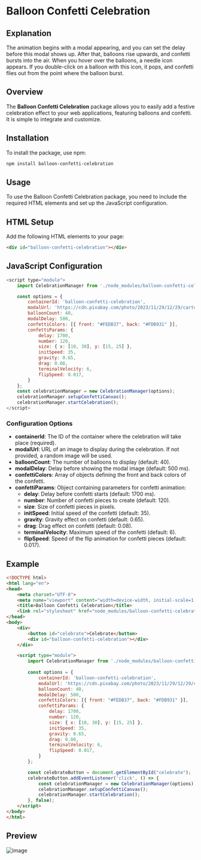 # Balloon Confetti Celebration

## Explanation
The animation begins with a modal appearing, and you can set the delay before this modal shows up. After that, balloons rise upwards, and confetti bursts into the air. When you hover over the balloons, a needle icon appears. If you double-click on a balloon with this icon, it pops, and confetti flies out from the point where the balloon burst.

## Overview

The **Balloon Confetti Celebration** package allows you to easily add a festive celebration effect to your web applications, featuring balloons and confetti. It is simple to integrate and customize.

## Installation

To install the package, use npm:

```bash
npm install balloon-confetti-celebration

```

## Usage
To use the Balloon Confetti Celebration package, you need to include the required HTML elements and set up the JavaScript configuration.

## HTML Setup
Add the following HTML elements to your page:

```html
<div id="balloon-confetti-celebration"></div>
```

## JavaScript Configuration

```javascript
<script type="module">
    import CelebrationManager from './node_modules/balloon-confetti-celebration/managers/celebrationManager.js';

    const options = {
        containerId: 'balloon-confetti-celebration',
        modalUrl: 'https://cdn.pixabay.com/photo/2023/11/29/12/29/cartoon-8419487_1280.jpg', // Optional: If not set, random images will be displayed.
        balloonCount: 40,
        modalDelay: 500,
        confettiColors: [{ front: "#FEDB37", back: "#FDB931" }],
        confettiParams: {
            delay: 1700,
            number: 120,
            size: { x: [10, 30], y: [15, 25] },
            initSpeed: 35,
            gravity: 0.65,
            drag: 0.08,
            terminalVelocity: 6,
            flipSpeed: 0.017,
        }
    };
    const celebrationManager = new CelebrationManager(options);
    celebrationManager.setupConfettiCanvas();
    celebrationManager.startCelebration();
</script>
```
### Configuration Options

- **containerId**: The ID of the container where the celebration will take place (required).
- **modalUrl**: URL of an image to display during the celebration. If not provided, a random image will be used.
- **balloonCount**: The number of balloons to display (default: 40).
- **modalDelay**: Delay before showing the modal image (default: 500 ms).
- **confettiColors**: Array of objects defining the front and back colors of the confetti.
- **confettiParams**: Object containing parameters for confetti animation:
  - **delay**: Delay before confetti starts (default: 1700 ms).
  - **number**: Number of confetti pieces to create (default: 120).
  - **size**: Size of confetti pieces in pixels.
  - **initSpeed**: Initial speed of the confetti (default: 35).
  - **gravity**: Gravity effect on confetti (default: 0.65).
  - **drag**: Drag effect on confetti (default: 0.08).
  - **terminalVelocity**: Maximum speed of the confetti (default: 6).
  - **flipSpeed**: Speed of the flip animation for confetti pieces (default: 0.017).


## Example

```html
<!DOCTYPE html>
<html lang="en">
<head>
    <meta charset="UTF-8">
    <meta name="viewport" content="width=device-width, initial-scale=1.0">
    <title>Balloon Confetti Celebration</title>
    <link rel="stylesheet" href="node_modules/balloon-confetti-celebration/assets/dist/css/styles.css">
</head>
<body>
    <div>
        <button id="celebrate">Celebrate</button>
        <div id="balloon-confetti-celebration"></div>
    </div>

    <script type="module">
        import CelebrationManager from './node_modules/balloon-confetti-celebration/managers/celebrationManager.js';
        
        const options = {
            containerId: 'balloon-confetti-celebration',
            modalUrl: 'https://cdn.pixabay.com/photo/2023/11/29/12/29/cartoon-8419487_1280.jpg',
            balloonCount: 40,
            modalDelay: 500,
            confettiColors: [{ front: "#FEDB37", back: "#FDB931" }],
            confettiParams: {
                delay: 1700,
                number: 120,
                size: { x: [10, 30], y: [15, 25] },
                initSpeed: 35,
                gravity: 0.65,
                drag: 0.08,
                terminalVelocity: 6,
                flipSpeed: 0.017,
            }
        };

        const celebrateButton = document.getElementById("celebrate");
        celebrateButton.addEventListener('click', () => {
            const celebrationManager = new CelebrationManager(options);
            celebrationManager.setupConfettiCanvas();
            celebrationManager.startCelebration();
        }, false);
    </script>
</body>
</html>
```

## Preview

![image](https://github.com/user-attachments/assets/10d32c46-571f-48c6-a156-74f4945b497c)

